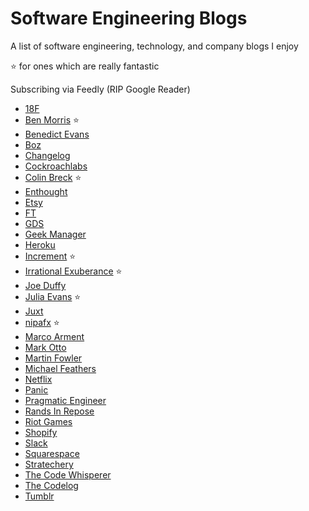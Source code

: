 # Software Engineering Blogs

A list of software engineering, technology, and company blogs I enjoy

⭐ for ones which are really fantastic

Subscribing via Feedly (RIP Google Reader)

* [18F](https://18f.gsa.gov)
* [Ben Morris](https://www.ben-morris.com) ⭐
* [Benedict Evans](https://www.ben-evans.com/benedictevans)
* [Boz](https://boz.com)
* [Changelog](https://changelog.com/posts)
* [Cockroachlabs](https://www.cockroachlabs.com/blog/engineering)
* [Colin Breck](https://blog.colinbreck.com) ⭐
* [Enthought](https://www.enthought.com/blog)
* [Etsy](https://codeascraft.com)
* [FT](https://medium.com/ft-product-technology)
* [GDS](https://gds.blog.gov.uk)
* [Geek Manager](http://blog.geekmanager.co.uk)
* [Heroku](https://blog.heroku.com/)
* [Increment](https://increment.com) ⭐
* [Irrational Exuberance](https://lethain.com) ⭐
* [Joe Duffy](http://joeduffyblog.com)
* [Julia Evans](https://jvns.ca) ⭐
* [Juxt](https://www.juxt.pro/blog)
* [nipafx](https://nipafx.dev) ⭐
* [Marco Arment](https://marco.org)
* [Mark Otto](https://markdotto.com)
* [Martin Fowler](https://martinfowler.com)
* [Michael Feathers](https://michaelfeathers.silvrback.com/feed)
* [Netflix](https://netflixtechblog.com)
* [Panic](https://panic.com/blog)
* [Pragmatic Engineer](https://blog.pragmaticengineer.com)
* [Rands In Repose](https://randsinrepose.com)
* [Riot Games](https://technology.riotgames.com)
* [Shopify](https://engineering.shopify.com/blogs/engineering)
* [Slack](https://slack.engineering)
* [Squarespace](https://engineering.squarespace.com)
* [Stratechery](https://stratechery.com)
* [The Code Whisperer](https://blog.thecodewhisperer.com)
* [The Codelog](https://medium.com/the-codelog)
* [Tumblr](https://engineering.tumblr.com)
